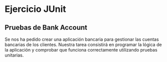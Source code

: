 # Ejercicio JUnit

## Pruebas de Bank Account

Se nos ha pedido crear una aplicación bancaria para gestionar las cuentas bancarias de los clientes. Nuestra tarea consistirá en programar la lógica de la aplicación y comprobar que funciona correctamente utilizando pruebas unitarias.

